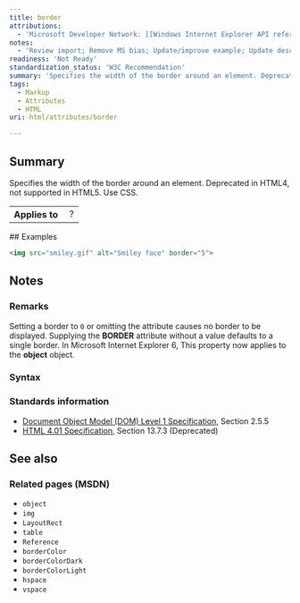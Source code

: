 ```yaml
---
title: border
attributions:
  - 'Microsoft Developer Network: [[Windows Internet Explorer API reference](http://msdn.microsoft.com/en-us/library/ie/hh828809%28v=vs.85%29.aspx) Article]'
notes:
  - 'Review import; Remove MS bias; Update/improve example; Update descriptions; Fix lists & compatibility info'
readiness: 'Not Ready'
standardization_status: 'W3C Recommendation'
summary: 'Specifies the width of the border around an element. Deprecated in HTML4, not supported in HTML5. Use CSS.'
tags:
  - Markup
  - Attributes
  - HTML
uri: html/attributes/border

---
```

## Summary

Specifies the width of the border around an element. Deprecated in HTML4, not supported in HTML5. Use CSS.

<table class="wikitable">
<tr>
<th>
Applies to

</th>
<td>
 ?

</td>
</tr>
</table>
## Examples

``` html
<img src="smiley.gif" alt="Smiley face" border="5">
```

## Notes

### Remarks

Setting a border to `0` or omitting the attribute causes no border to be displayed. Supplying the **BORDER** attribute without a value defaults to a single border. In Microsoft Internet Explorer 6, This property now applies to the **object** object.

### Syntax

### Standards information

-   [Document Object Model (DOM) Level 1 Specification](http://go.microsoft.com/fwlink/p/?linkid=161725), Section 2.5.5
-   [HTML 4.01 Specification](http://go.microsoft.com/fwlink/p/?linkid=25320), Section 13.7.3 (Deprecated)

## See also

### Related pages (MSDN)

-   `object`
-   `img`
-   `LayoutRect`
-   `table`
-   `Reference`
-   `borderColor`
-   `borderColorDark`
-   `borderColorLight`
-   `hspace`
-   `vspace`
